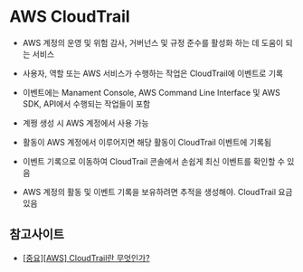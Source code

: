 # AWS CloudTrail

- AWS 계정의 운영 및 위험 감사, 거버넌스 및 규정 준수를 활성화 하는 데 도움이 되는 서비스
- 사용자, 역할 또는 AWS 서비스가 수행하는 작업은 CloudTrail에 이벤트로 기록
- 이벤트에는 Manament Console, AWS Command Line Interface 및 AWS SDK, API에서 수행되는 작업들이 포함

- 계쩡 생성 시 AWS 계정에서 사용 가능
- 활동이 AWS 계정에서 이루어지면 해당 활동이 CloudTrail 이벤트에 기록됨
- 이벤트 기록으로 이동하여 CloudTrail 콘솔에서 손쉽게 최신 이벤트를 확인할 수 있음
- AWS 계정의 활동 및 이벤트 기록을 보유하려면 추적을 생성해야. CloudTrail 요금 있음



## 참고사이트
- [[중요][AWS] CloudTrail란 무엇인가?](https://metaverse-cloud.tistory.com/204)